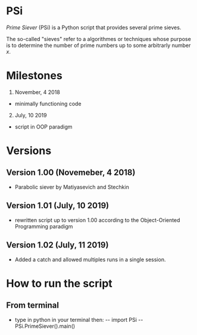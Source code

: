 # PSi

_Prime Siever_ (PSi) is a Python script that provides several prime sieves.

The so-called "sieves" refer to a algorithmes or techniques whose purpose is to determine the number of prime numbers up to some arbitrarly number _x_.

# Milestones

1. November, 4 2018
  - minimally functioning code
2. July, 10 2019
  - script in OOP paradigm
 
# Versions

## Version 1.00 (Novemeber, 4 2018)
- Parabolic siever by Matiyasevich and Stechkin
## Version 1.01 (July, 10 2019)
- rewritten script up to version 1.00 according to the Object-Oriented Programming paradigm
## Version 1.02 (July, 11 2019)
- Added a catch and allowed multiples runs in a single session.

# How to run the script
## From terminal
- type in python in your terminal then:
-- import PSi
-- PSi.PrimeSiever().main()
